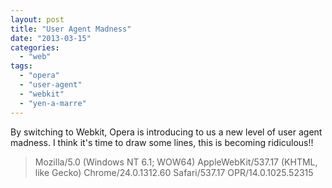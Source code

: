 ```yaml
---
layout: post
title: "User Agent Madness"
date: "2013-03-15"
categories: 
  - "web"
tags: 
  - "opera"
  - "user-agent"
  - "webkit"
  - "yen-a-marre"
---
```


By switching to Webkit, Opera is introducing to us a new level of user agent madness. I think it's time to draw some lines, this is becoming ridiculous!!

> Mozilla/5.0 (Windows NT 6.1; WOW64) AppleWebKit/537.17 (KHTML, like Gecko) Chrome/24.0.1312.60 Safari/537.17 OPR/14.0.1025.52315
